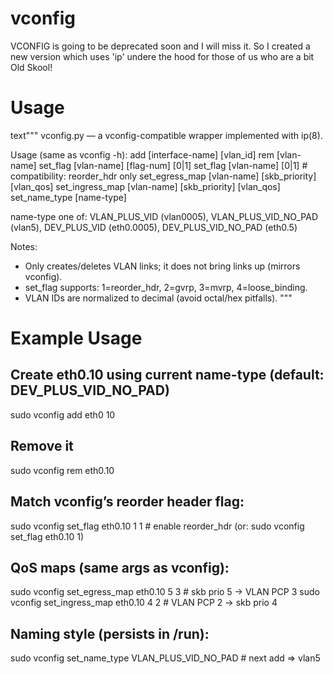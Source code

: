 # vconfig
VCONFIG is going to be deprecated soon and I will miss it. So I created a new version which uses 'ip' undere the hood for those of us who are a bit Old Skool!

# Usage
text"""
vconfig.py — a vconfig-compatible wrapper implemented with ip(8).

Usage (same as vconfig -h):
  add             [interface-name] [vlan_id]
  rem             [vlan-name]
  set_flag        [vlan-name] [flag-num] [0|1]
  set_flag        [vlan-name] [0|1]                 # compatibility: reorder_hdr only
  set_egress_map  [vlan-name] [skb_priority] [vlan_qos]
  set_ingress_map [vlan-name] [skb_priority] [vlan_qos]
  set_name_type   [name-type]

name-type one of:
  VLAN_PLUS_VID (vlan0005), VLAN_PLUS_VID_NO_PAD (vlan5),
  DEV_PLUS_VID (eth0.0005), DEV_PLUS_VID_NO_PAD (eth0.5)

Notes:
- Only creates/deletes VLAN links; it does not bring links up (mirrors vconfig).
- set_flag supports: 1=reorder_hdr, 2=gvrp, 3=mvrp, 4=loose_binding.
- VLAN IDs are normalized to decimal (avoid octal/hex pitfalls).
"""

# Example Usage

## Create eth0.10 using current name-type (default: DEV_PLUS_VID_NO_PAD)
sudo vconfig add eth0 10

## Remove it
sudo vconfig rem eth0.10

## Match vconfig’s reorder header flag:
sudo vconfig set_flag eth0.10 1 1     # enable reorder_hdr (or: sudo vconfig set_flag eth0.10 1)

## QoS maps (same args as vconfig):
sudo vconfig set_egress_map  eth0.10 5 3    # skb prio 5 -> VLAN PCP 3
sudo vconfig set_ingress_map eth0.10 4 2    # VLAN PCP 2 -> skb prio 4

## Naming style (persists in /run):
sudo vconfig set_name_type VLAN_PLUS_VID_NO_PAD  # next add => vlan5

